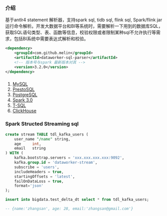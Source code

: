 ### 介绍

基于antlr4 statement 解析器，支持spark sql, tidb sql, flink sql, Spark/flink jar 运行命令解析。开发大数据平台和BI等系统时，需要解析一下用到的数据库SQL，获取SQL语句类型、表、函数等信息，校验权限或者限制某种sql不允许执行等需求，包括BI系统中需要表达式解析和校验。

```xml
<dependency>
    <groupId>com.github.melin</groupId>
    <artifactId>dataworker-sql-parser</artifactId>
    <!-- 版本号与spark 最新版本对其 -->
    <version>3.2.0</version>
</dependency>
```

###
1. [MySQL](https://github.com/antlr/grammars-v4/tree/master/sql/mysql)
2. [PrestoSQL](https://github.com/prestosql/presto/tree/master/presto-parser/src/main/antlr4/io/prestosql/sql/parser)
3. [PostgreSQL](https://github.com/pgcodekeeper/pgcodekeeper/tree/master/apgdiff/antlr-src)
4. [Spark 3.0](https://github.com/apache/spark/tree/master/sql/catalyst/src/main/antlr4/org/apache/spark/sql/catalyst/parser)
5. [T-SQL](https://github.com/antlr/grammars-v4/tree/master/sql/tsql)
6. [ClickHouse](https://github.com/ClickHouse/ClickHouse/blob/master/src/Parsers/New/ClickHouseParser.g4)


### Spark Structed Streaming sql
```sql
create stream TABLE tdl_kafka_users (
    user_name "/name" string,
    age	    int,
    email   string
) WITH (
    kafka.bootstrap.servers = 'xxx.xxx.xxx.xxx:9092',
    kafka.group.id = 'dataworker-stream',
    subscribe = 'users',
    includeHeaders = true,
    startingOffsets = 'latest',
    failOnDataLoss = true,
    format='json'
);

insert into bigdata.test_delta_dt select * from tdl_kafka_users;

-- {name:'zhangsan', age: 28, email:'zhangsan@gmail.com'}
```

